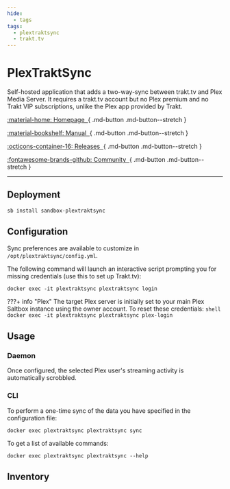 ```yaml
---
hide:
  - tags
tags:
  - plextraktsync
  - trakt.tv
---
```


# PlexTraktSync

Self-hosted application that adds a two-way-sync between trakt.tv and Plex Media Server. It requires a trakt.tv account but no Plex premium and no Trakt VIP subscriptions, unlike the Plex app provided by Trakt.

<div class="grid sb-buttons" markdown data-search-exclude>

[:material-home: Homepage&nbsp;&nbsp;](https://github.com/Taxel/PlexTraktSync){ .md-button .md-button--stretch }

[:material-bookshelf: Manual&nbsp;&nbsp;](https://github.com/Taxel/PlexTraktSync/blob/main/README.md#setup){ .md-button .md-button--stretch }

[:octicons-container-16: Releases&nbsp;&nbsp;](https://github.com/taxel/PlexTraktSync/pkgs/container/plextraktsync){ .md-button .md-button--stretch }

[:fontawesome-brands-github: Community&nbsp;&nbsp;](https://github.com/Taxel/PlexTraktSync/discussions){ .md-button .md-button--stretch }

</div>

---

## Deployment

``` shell
sb install sandbox-plextraktsync
```

## Configuration

Sync preferences are available to customize in `/opt/plextraktsync/config.yml`.

The following command will launch an interactive script prompting you for missing credentials (use this to set up Trakt.tv):

```shell
docker exec -it plextraktsync plextraktsync login
```

???+ info "Plex"
    The target Plex server is initially set to your main Plex Saltbox instance using the owner account. To reset these credentials:
    ```shell
    docker exec -it plextraktsync plextraktsync plex-login
    ```

## Usage

### Daemon

Once configured, the selected Plex user's streaming activity is automatically scrobbled.

### CLI

To perform a one-time sync of the data you have specified in the configuration file:

```shell
docker exec plextraktsync plextraktsync sync
```

To get a list of available commands:

```shell
docker exec plextraktsync plextraktsync --help
```

## Inventory
<!-- BEGIN SALTBOX MANAGED VARIABLES SECTION -->
<!-- END SALTBOX MANAGED VARIABLES SECTION -->
